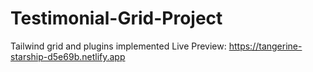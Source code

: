 # Testimonial-Grid-Project
Tailwind grid and plugins implemented
Live Preview: https://tangerine-starship-d5e69b.netlify.app

